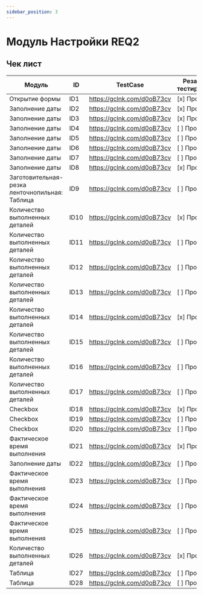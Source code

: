 ```yaml
---
sidebar_position: 3
---
```


# Модуль Настройки REQ2

## Чек лист
| Модуль| ID | TestCase | Резальтат тестирования |
|-------|--------|----------|------------------------|
| Открытие формы |  ID1 | https://gclnk.com/d0oB73cv | [x] Пройден |
| Заполнение даты |  ID2 | https://gclnk.com/d0oB73cv | [x] Пройден |
| Заполнение даты |  ID3 | https://gclnk.com/d0oB73cv | [x] Пройден |
| Заполнение даты |  ID4 | https://gclnk.com/d0oB73cv | [ ] Пройден |
| Заполнение даты |  ID5 | https://gclnk.com/d0oB73cv | [ ] Пройден |
| Заполнение даты |  ID6 | https://gclnk.com/d0oB73cv | [ ] Пройден |
| Заполнение даты |  ID7 | https://gclnk.com/d0oB73cv | [ ] Пройден |
| Заполнение даты |  ID8 | https://gclnk.com/d0oB73cv | [x] Пройден |
| Заготовительная-резка ленточнопильная: Таблица |  ID9 | https://gclnk.com/d0oB73cv | [ ] Пройден |
| Количество выполненных деталей |  ID10 | https://gclnk.com/d0oB73cv | [x] Пройден |
| Количество выполненных деталей |  ID11 | https://gclnk.com/d0oB73cv | [ ] Пройден |
| Количество выполненных деталей |  ID12 | https://gclnk.com/d0oB73cv | [ ] Пройден |
| Количество выполненных деталей |  ID13 | https://gclnk.com/d0oB73cv | [ ] Пройден |
| Количество выполненных деталей |  ID14 | https://gclnk.com/d0oB73cv | [x] Пройден |
| Количество выполненных деталей |  ID15 | https://gclnk.com/d0oB73cv | [ ] Пройден |
| Количество выполненных деталей |  ID16 | https://gclnk.com/d0oB73cv | [ ] Пройден |
| Количество выполненных деталей |  ID17 | https://gclnk.com/d0oB73cv | [ ] Пройден |
| Checkbox |  ID18 | https://gclnk.com/d0oB73cv | [x] Пройден |
| Checkbox |  ID19 | https://gclnk.com/d0oB73cv | [ ] Пройден |
| Checkbox |  ID20 | https://gclnk.com/d0oB73cv | [ ] Пройден |
| Фактическое время выполнения |  ID21 | https://gclnk.com/d0oB73cv | [x] Пройден |
| Заполнение даты |  ID22 | https://gclnk.com/d0oB73cv | [ ] Пройден |
| Фактическое время выполнения |  ID23 | https://gclnk.com/d0oB73cv | [ ] Пройден |
| Фактическое время выполнения |  ID24 | https://gclnk.com/d0oB73cv | [ ] Пройден |
| Фактическое время выполнения |  ID25 | https://gclnk.com/d0oB73cv | [ ] Пройден |
| Количество выполненных деталей |  ID26 | https://gclnk.com/d0oB73cv | [x] Пройден |
| Таблица |  ID27 | https://gclnk.com/d0oB73cv | [ ] Пройден |
| Таблица |  ID28 | https://gclnk.com/d0oB73cv | [ ] Пройден |